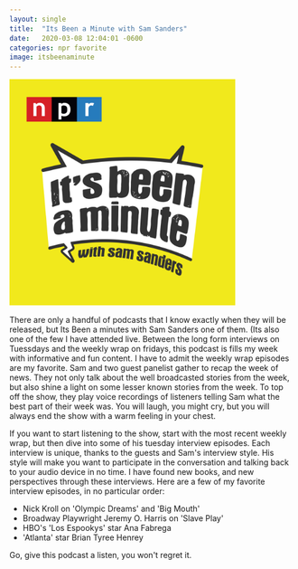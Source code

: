 ```yaml
---
layout: single
title:  "Its Been a Minute with Sam Sanders"
date:   2020-03-08 12:04:01 -0600
categories: npr favorite
image: itsbeenaminute
---
```


 <img src="/assets/images/itsbeenaminute.jpg" alt="Logo" height="400" width="400" style="align:middle">

There are only a handful of podcasts that I know exactly when they will be released, but Its Been a minutes with Sam Sanders one of them. (Its also one of the few I have attended live. Between the long form interviews on Tuessdays and the weekly wrap on fridays, this podcast is fills my week with informative and fun content. I have to admit the weekly wrap episodes are my favorite. Sam and two guest panelist gather to recap the week of news. They not only talk about the well broadcasted stories from the week, but also shine a light on some lesser known stories from the week. To top off the show, they play voice recordings of listeners telling Sam what the best part of their week was. You will laugh, you might cry, but you will always end the show with a warm feeling in your chest. 

If you want to start listening to the show, start with the most recent weekly wrap, but then dive into some of his tuesday interview episodes. Each interview is unique, thanks to the guests and Sam's interview style. His style will make you want to participate in the conversation and talking back to your audio device in no time. I have found new books, and new perspectives through these interviews. Here are a few of my favorite interview episodes, in no particular order: 

- Nick Kroll on 'Olympic Dreams' and 'Big Mouth'
- Broadway Playwright Jeremy O. Harris on 'Slave Play'
- HBO's 'Los Espookys' star Ana Fabrega
- 'Atlanta' star Brian Tyree Henrey

Go, give this podcast a listen, you won't regret it.
